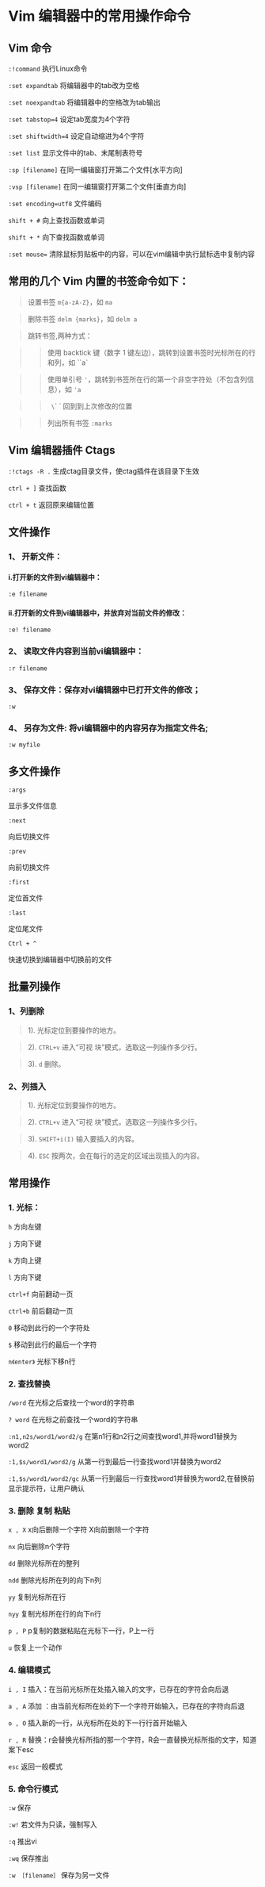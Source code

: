 # Vim 编辑器中的常用操作命令

## Vim 命令
`:!command`   执行Linux命令

`:set expandtab`  将编辑器中的tab改为空格

`:set noexpandtab`    将编辑器中的空格改为tab输出

`:set tabstop=4`  设定tab宽度为4个字符

`:set shiftwidth=4`   设定自动缩进为4个字符

`:set list`   显示文件中的tab、末尾制表符号

`:sp [filename]`  在同一编辑窗打开第二个文件[水平方向]

`:vsp [filename]`  在同一编辑窗打开第二个文件[垂直方向]

`:set encoding=utf8`  文件编码

`shift + #`  向上查找函数或单词

`shift + *`  向下查找函数或单词

`:set mouse=` 清除鼠标剪贴板中的内容，可以在vim编辑中执行鼠标选中复制内容


## 常用的几个 Vim 内置的书签命令如下：

> 设置书签 `m{a-zA-Z}`，如 `ma`

> 删除书签 `delm {marks}`，如 `delm a`

> 跳转书签,两种方式：

>> 使用 backtick 键（数字 1 键左边），跳转到设置书签时光标所在的行和列，如 ``a`

>> 使用单引号 `'`，跳转到书签所在行的第一个非空字符处（不包含列信息），如 `'a`

>> ` \`\` ` 回到到上次修改的位置

>> 列出所有书签 `:marks`


## Vim 编辑器插件 Ctags

`:!ctags -R .`  生成ctag目录文件，使ctag插件在该目录下生效

`ctrl + ]`    查找函数

`ctrl + t`    返回原来编辑位置

## 文件操作
### 1、 开新文件：

#### i.打开新的文件到vi编辑器中：

`:e filename`

#### ii.打开新的文件到vi编辑器中，并放弃对当前文件的修改：

`:e! filename`

### 2、 读取文件内容到当前vi编辑器中：

`:r filename`

### 3、 保存文件：保存对vi编辑器中已打开文件的修改；

`:w`

### 4、 另存为文件: 将vi编辑器中的内容另存为指定文件名;

`:w myfile`

## 多文件操作

`:args`

显示多文件信息

`:next`

向后切换文件

`:prev`

向前切换文件

`:first`

定位首文件

`:last`

定位尾文件

`Ctrl + ^`

快速切换到编辑器中切换前的文件

## 批量列操作

### 1、列删除

> 1). 光标定位到要操作的地方。

> 2). `CTRL+v` 进入“可视 块”模式，选取这一列操作多少行。

> 3). `d` 删除。

### 2、列插入

> 1). 光标定位到要操作的地方。

> 2). `CTRL+v` 进入“可视 块”模式，选取这一列操作多少行。

> 3). `SHIFT+i(I)` 输入要插入的内容。

> 4). `ESC` 按两次，会在每行的选定的区域出现插入的内容。

## 常用操作

### 1. 光标：

`h` 方向左键

`j`   方向下键

`k`  方向上键

`l`   方向下键

`ctrl+f` 向前翻动一页

`ctrl+b` 前后翻动一页

`0` 移动到此行的一个字符处

`$` 移动到此行的最后一个字符

`n《enter》` 光标下移n行

### 2. 查找替换

`/word`    在光标之后查找一个word的字符串

`? word`   在光标之前查找一个word的字符串

`:n1,n2s/word1/word2/g`    在第n1行和n2行之间查找word1,并将word1替换为word2

`:1,$s/word1/word2/g`     从第一行到最后一行查找word1并替换为word2

`:1,$s/word1/word2/gc`   从第一行到最后一行查找word1并替换为word2,在替换前显示提示符，让用户确认

### 3. 删除 复制 粘贴

`x , X`      x向后删除一个字符  X向前删除一个字符

`nx`        向后删除n个字符

`dd`          删除光标所在的整列

`ndd`        删除光标所在列的向下n列

`yy`         复制光标所在行

`nyy`        复制光标所在行的向下n行

`p , P`     p复制的数据粘贴在光标下一行，P上一行

`u`            恢复上一个动作

### 4. 编辑模式

`i , I`       插入：在当前光标所在处插入输入的文字，已存在的字符会向后退

`a , A`     添加 ：由当前光标所在处的下一个字符开始输入，已存在的字符向后退

`o , O`    插入新的一行，从光标所在处的下一行行首开始输入

`r , R`      替换：r会替换光标所指的那一个字符，R会一直替换光标所指的文字，知道案下esc

`esc`        返回一般模式

### 5. 命令行模式

`:w`       保存

`:w!`   若文件为只读，强制写入

`:q`       推出vi

`:wq`    保存推出

`:w ［filename］` 保存为另一文件

